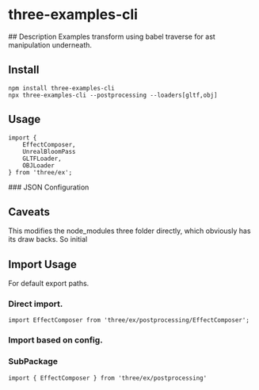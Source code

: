 
# three-examples-cli

## Description
Examples transform using babel traverse for ast manipulation underneath.

## Install

```
npm install three-examples-cli
npx three-examples-cli --postprocessing --loaders[gltf,obj]
```

## Usage

```
import { 
    EffectComposer,
    UnrealBloomPass
    GLTFLoader,
    OBJLoader
} from 'three/ex';
```

### JSON Configuration

## Caveats
This modifies the node_modules three folder directly, which obviously has its draw backs.
So initial 

## 


## Import Usage

For default export paths.


### Direct import.

```
import EffectComposer from 'three/ex/postprocessing/EffectComposer';
```

### Import based on config.



### SubPackage
```        
import { EffectComposer } from 'three/ex/postprocessing'
```